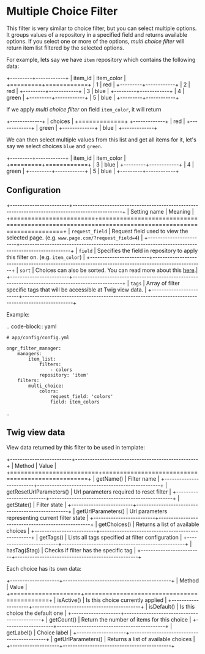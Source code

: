 Multiple Choice Filter  
======================  
This filter is very similar to choice filter, but you can select multiple options.
It groups values of a repository in a specified field and returns available options.
If you select one or more of the options, *multi choice filter* will return item list filtered by the selected options.
  
For example, lets say we have `item` repository which contains the following data:
  
+---------+------------+
| item_id | item_color |
+=========+============+
| 1       | red        |
+---------+------------+
| 2       | red        |
+---------+------------+
| 3       | blue       |
+---------+------------+
| 4       | green      |
+---------+------------+
| 5       | blue       |
+---------+------------+
  
If we apply *multi choice filter* on field `item_color`, it will return
  
  
+-------------+
| choices     |
+=============+
+-------------+
| red         |
+-------------+
| green       |
+-------------+
| blue        |
+-------------+
  
We can then select multiple values from this list and get all items for it, let's say we select choices `blue` and `green`.
  
+---------+------------+
| item_id | item_color |
+=========+============+
| 3       | blue       |
+---------+------------+
| 4       | green      |
+---------+------------+
| 5       | blue       |
+---------+------------+
  
Configuration  
-------------  
+------------------------+--------------------------------------------------------------------------------------------------+
| Setting name           | Meaning                                                                                          |
+========================+==================================================================================================+
| `request_field`        | Request field used to view the selected page. (e.g. `www.page.com/?request_field=4`)             |
+------------------------+--------------------------------------------------------------------------------------------------+
| `field`                | Specifies the field in repository to apply this filter on. (e.g. `item_color`)                   |
+------------------------+--------------------------------------------------------------------------------------------------+
| `sort`                 | Choices can also be sorted. You can read more about this [here](choice.md#sorting-configuration).|
+------------------------+--------------------------------------------------------------------------------------------------+
| `tags`                 | Array of filter specific tags that will be accessible at Twig view data.                         |
+------------------------+--------------------------------------------------------------------------------------------------+
  
Example:
  
.. code-block:: yaml
  
    # app/config/config.yml
  
    ongr_filter_manager:
        managers:
            item_list:
                filters:
                    - colors
                repository: 'item'
        filters:
            multi_choice:
                colors:
                    request_field: 'colors'
                    field: item_colors
  
..  

Twig view data
--------------
View data returned by this filter to be used in template:

+-------------------------+--------------------------------------------------+
| Method                  | Value                                            |
+=========================+==================================================+
| getName()               | Filter name                                      |
+-------------------------+--------------------------------------------------+
| getResetUrlParameters() | Url parameters required to reset filter          |
+-------------------------+--------------------------------------------------+
| getState()              | Filter state                                     |
+-------------------------+--------------------------------------------------+
| getUrlParameters()      | Url parameters representing current filter state |
+-------------------------+--------------------------------------------------+
| getChoices()            | Returns a list of available choices              |
+-------------------------+--------------------------------------------------+
| getTags()               | Lists all tags specified at filter configuration |
+-------------------------+--------------------------------------------------+
| hasTag($tag)            | Checks if filter has the specific tag            |
+-------------------------+--------------------------------------------------+

Each choice has its own data:

+--------------------+--------------------------------------------+
| Method             | Value                                      |
+====================+============================================+
| isActive()         | Is this choice currently applied           |
+--------------------+--------------------------------------------+
| isDefault()        | Is this choice the default one             |
+--------------------+--------------------------------------------+
| getCount()         | Return the number of items for this choice |
+--------------------+--------------------------------------------+
| getLabel()         | Choice label                               |
+--------------------+--------------------------------------------+
| getUrlParameters() | Returns a list of available choices        |
+--------------------+--------------------------------------------+